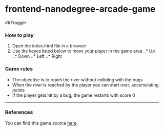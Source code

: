 # frontend-nanodegree-arcade-game

##Frogger
### How to play
1. Open the index.html file in a browser
2. Use the keyes listed below to move your player in the game area
..* Up
..* Down
..* Left
..* Right

### Game rules
* The objective is to reach the river without colliding with the bugs
* When the river is reached by the player you can start over, accumulating points
* If the player gets hit by a bug, the game restarts with score 0

---

### References
You can find this game source [here](https://github.com/leticialourenco/frontend-nanodegree-arcade-game.git).